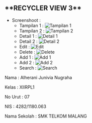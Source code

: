  <h2>**RECYCLER VIEW 3**</h2>
 
 - Screenshoot :
      - Tampilan 1 : ![Tampilan 1](https://cloud.githubusercontent.com/assets/22019277/19958410/811a2f3e-a1d1-11e6-8603-d3bbee313093.png)
      - Tampilan 2 : ![Tampilan 2](https://cloud.githubusercontent.com/assets/22019277/19958411/818027ee-a1d1-11e6-8196-e6feb912cbeb.png)
      - Detail 1   : ![Detail 1](https://cloud.githubusercontent.com/assets/22019277/19958407/81118a64-a1d1-11e6-935f-3bcc1e01f1dc.png)
      - Detail 2   : ![Detail 2](https://cloud.githubusercontent.com/assets/22019277/19958408/81156c92-a1d1-11e6-8cb2-79fb9aa30c44.png)
      - Edit       : ![Edit](https://cloud.githubusercontent.com/assets/22019277/19958409/811631c2-a1d1-11e6-9e31-c1a32a0b44ac.png)
      - Delete     : ![Delete](https://cloud.githubusercontent.com/assets/22019277/19958406/80e58d74-a1d1-11e6-94a1-f9f1de7ae405.png)
      - Add 1      : ![Add 1](https://cloud.githubusercontent.com/assets/22019277/19958402/80a787cc-a1d1-11e6-9229-edd7f8460221.png)
      - Add 2      : ![Add 2](https://cloud.githubusercontent.com/assets/22019277/19958405/80e30c02-a1d1-11e6-90aa-eb553cf84959.png)
      - Search     : ![Search](https://cloud.githubusercontent.com/assets/22019277/19958594/0d075c6e-a1d3-11e6-8440-3e026960ab7c.png)
      
      
  Nama : Alherani Junivia Nugraha
 
  Kelas : XIIRPL1
 
  No Urut : 07
 
  NIS : 4282/1180.063
 
  Nama Sekolah : SMK TELKOM MALANG

